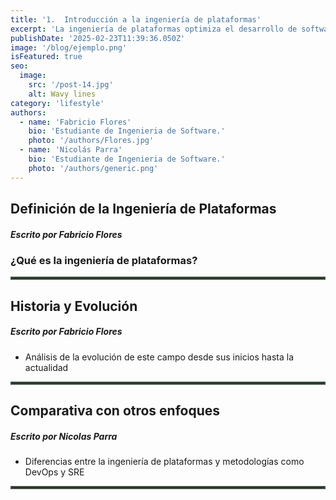 ```yaml
---
title: '1.	Introducción a la ingeniería de plataformas'
excerpt: 'La ingeniería de plataformas optimiza el desarrollo de software al crear entornos eficientes para los equipos. En este blog exploramos sus conceptos clave, beneficios y su impacto en la productividad. Descubre cómo la automatización, DevOps y las plataformas internas están transformando la industria tecnológica. 🚀'
publishDate: '2025-02-23T11:39:36.050Z'
image: '/blog/ejemplo.png'
isFeatured: true
seo:
  image:
    src: '/post-14.jpg'
    alt: Wavy lines
category: 'lifestyle'
authors:
  - name: 'Fabricio Flores'
    bio: 'Estudiante de Ingenieria de Software.'
    photo: '/authors/Flores.jpg'
  - name: 'Nicolás Parra'
    bio: 'Estudiante de Ingenieria de Software.'
    photo: '/authors/generic.png'
---
```


<h2 class="font-bold italic margin-b">Definición de la Ingeniería de Plataformas</h2>

<h5 class="italic margin-t">Escrito por Fabricio Flores</h5>

<h3 class="font-bold centro margin-t">¿Qué es la ingeniería de plataformas?</h3>

<hr style="border: 2px solid rgba(93, 117, 94, 0.59); margin-bottom: 20px !important">

<h2 class="margin-t font-bold italic margin-b">Historia y Evolución</h2>

<h5 class="italic margin-t">Escrito por Fabricio Flores</h5>

- Análisis de la evolución de este campo desde sus inicios hasta la actualidad

<hr style="border: 2px solid rgba(93, 117, 94, 0.59); margin-bottom: 20px !important">

<h2 class="font-bold italic margin-b">Comparativa con otros enfoques</h2>

<h5 class="italic margin-t">Escrito por Nicolas Parra</h5>

- Diferencias entre la ingeniería de plataformas y metodologías como DevOps y SRE

<hr style="border: 2px solid rgba(93, 117, 94, 0.59); margin-bottom: 20px !important">
